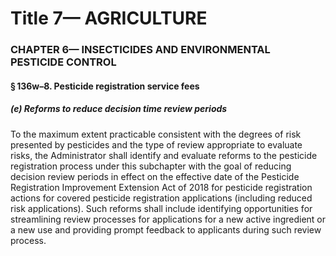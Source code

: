 
# Title 7— AGRICULTURE
### CHAPTER 6— INSECTICIDES AND ENVIRONMENTAL PESTICIDE CONTROL
#### § 136w–8. Pesticide registration service fees
##### (e) Reforms to reduce decision time review periods

To the maximum extent practicable consistent with the degrees of risk presented by pesticides and the type of review appropriate to evaluate risks, the Administrator shall identify and evaluate reforms to the pesticide registration process under this subchapter with the goal of reducing decision review periods in effect on the effective date of the Pesticide Registration Improvement Extension Act of 2018 for pesticide registration actions for covered pesticide registration applications (including reduced risk applications). Such reforms shall include identifying opportunities for streamlining review processes for applications for a new active ingredient or a new use and providing prompt feedback to applicants during such review process.
